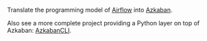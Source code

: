 Translate the programming model of [Airflow](https://github.com/apache/incubator-airflow) into [Azkaban](https://azkaban.github.io/).

Also see a more complete project providing a Python layer on top of Azkaban: [AzkabanCLI](https://github.com/mtth/azkaban).